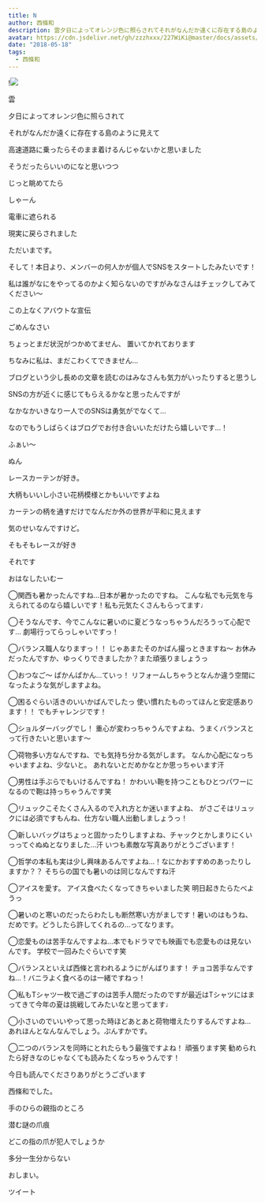 ```yaml
---
title: N
author: 西條和
description: 雲夕日によってオレンジ色に照らされてそれがなんだか遠くに存在する島のように見えて高速道路に乗ったらそのまま着け...
avatar: https://cdn.jsdelivr.net/gh/zzzhxxx/227WiKi@master/docs/assets/photo/avatar/nagomi.jpg
date: "2018-05-18"
tags:
  - 西條和
---
```


!![](https://cdn.jsdelivr.net/gh/zzzhxxx/227WiKi-image@master/blog-image/nagomi-2018-05-18_1.jpg)













雲






夕日によってオレンジ色に照らされて











それがなんだか遠くに存在する島のように見えて












高速道路に乗ったらそのまま着けるんじゃないかと思いました












そうだったらいいのになと思いつつ











じっと眺めてたら












しゃーん












電車に遮られる












現実に戻らされました












ただいまです。















そして！本日より、メンバーの何人かが個人でSNSをスタートしたみたいです！











私は誰がなにをやってるのかよく知らないのですがみなさんはチェックしてみてください〜











この上なくアバウトな宣伝










ごめんなさい








ちょっとまだ状況がつかめてません、
置いてかれております















ちなみに私は、まだこわくてできません…










ブログという少し長めの文章を読むのはみなさんも気力がいったりすると思うし









SNSの方が近くに感じてもらえるかなと思ったんですが












なかなかいきなり一人でのSNSは勇気がでなくて…








なのでもうしばらくはブログでお付き合いいただけたら嬉しいです…！













ふぁい〜





ぬん







レースカーテンが好き。









大柄もいいし小さい花柄模様とかもいいですよね








カーテンの柄を通すだけでなんだか外の世界が平和に見えます














気のせいなんですけど。











そもそもレースが好き









それです














おはなしたいむー






◯関西も暑かったんですね…日本が暑かったのですね。
こんな私でも元気を与えられてるのなら嬉しいです！私も元気たくさんもらってます♩





◯そうなんです、今でこんなに暑いのに夏どうなっちゃうんだろうって心配です…
劇場行ってらっしゃいですっ！




◯バランス職人なりますっ！！
じゃあまたそのかばん撮っときますね〜
お休みだったんですか、ゆっくりできましたか？また頑張りましょうっ





◯おつなご〜
ぱかんぱかん…ていっ！
リフォームしちゃうとなんか違う空間になったような気がしますよね。




◯困るぐらい活きのいいかばんでしたっ
使い慣れたものってほんと安定感あります！！
でもチャレンジです！



◯ショルダーバッグでし！
重心が変わっちゃうんですよね、うまくバランスとって行きたいと思います〜






◯荷物多い方なんですね、でも気持ち分かる気がします。
なんか心配になっちゃいますよね、少ないと。
あれないとだめかなとか思っちゃいます汗




◯男性は手ぶらでもいけるんですね！
かわいい鞄を持つこともひとつパワーになるので鞄は持っちゃうんです笑




◯リュックこそたくさん入るので入れ方とか迷いますよね、
がさごそはリュックには必須ですもんね、仕方ない職人出動しましょうっ！






◯新しいバッグはちょっと固かったりしますよね、チャックとかしまりにくいっってぐぬぬとなりました…汗
いつも素敵な写真ありがとうございます！





◯哲学の本私も実は少し興味あるんですよね…！なにかおすすめのあったりしますか？？
そちらの国でも暑いのは同じなんですね汗




◯アイスを愛す。
アイス食べたくなってきちゃいました笑
明日起きたらたべようっ





◯暑いのと寒いのだったらわたしも断然寒い方がましです！暑いのはもうね、だめです。どうしたら許してくれるの…ってなります。





◯恋愛ものは苦手なんですよね…本でもドラマでも映画でも恋愛ものは見ないんです。
学校で一回みたぐらいです笑




◯バランスといえば西條と言われるようにがんばります！
チョコ苦手なんですね…！バニラよく食べるのは一緒ですねっ！





◯私もTシャツ一枚で過ごすのは苦手人間だったのですが最近はTシャツにはまってきて今年の夏は挑戦してみたいなと思ってます♩




◯小さいのでいいやって思った時ほどあとあと荷物増えたりするんですよね…あれほんとなんなんでしょう。ぷんすかです。




◯二つのバランスを同時にとれたらもう最強ですよね！
頑張ります笑
勧められたら好きなのじゃなくても読みたくなっちゃうんです！






今日も読んでくださりありがとうございます








西條和でした。











手のひらの親指のところ










潜む謎の爪痕







どこの指の爪が犯人でしょうか









多分一生分からない









おしまい。


ツイート



